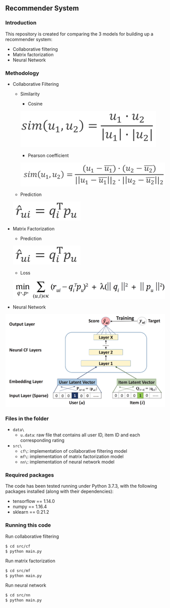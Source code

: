 ## Recommender System

### Introduction
This repository is created for comparing the 3 models for building up a recommender system:
- Collaborative filtering
- Matrix factorization
- Neural Network

### Methodology

- Collaborative Filtering
  - Similarity
    - Cosine
    
    ![](img/cfsimcos.png)
    - Pearson coefficient
    
    ![github-small](img/cfsimpearson.png)
  - Prediction
  
  ![github-small](img/mfpred.png)
- Matrix Factorization
  - Prediction
  
  ![github-small](img/mfpred.png)
  - Loss
  
  ![github-small](img/mfloss.png)
- Neural Network

![github-small](img/nn.png)

### Files in the folder

- `data\`
  - `u.data`: raw file that contains all user ID, item ID and each corresponding rating
- `src\`
  - `cf\`: implementation of collaborative filtering model
  - `mf\`: implementation of matrix factorization model
  - `nn\`: implementation of neural network model
  
### Required packages
The code has been tested running under Python 3.7.3, with the following packages installed (along with their dependencies):
- tensorflow == 1.14.0
- numpy == 1.16.4
- sklearn == 0.21.2

### Running this code

Run collaborative filtering
```
$ cd src/cf
$ python main.py
```

Run matrix factorization
```
$ cd src/mf
$ python main.py
```

Run neural network
```
$ cd src/nn
$ python main.py
```
